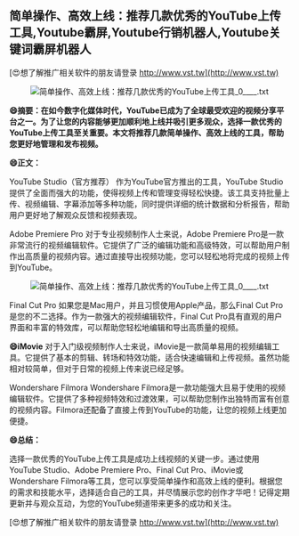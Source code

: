 ## **简单操作、高效上线：推荐几款优秀的YouTube上传工具,Youtube霸屏,Youtube行销机器人,Youtube关键词霸屏机器人**

[😍想了解推广相关软件的朋友请登录 http://www.vst.tw](http://www.vst.tw)

 <center><img src="https://vst.tw/MP4/tuiguang/png/0.png" alt="简单操作、高效上线：推荐几款优秀的YouTube上传工具_0____.txt"></center>

**😄摘要：在如今数字化媒体时代，YouTube已成为了全球最受欢迎的视频分享平台之一。为了让您的内容能够更加顺利地上线并吸引更多观众，选择一款优秀的YouTube上传工具至关重要。本文将推荐几款简单操作、高效上线的工具，帮助您更好地管理和发布视频。**

**😄正文：**

YouTube Studio（官方推荐）
作为YouTube官方推出的工具，YouTube Studio提供了全面而强大的功能，使得视频上传和管理变得轻松快捷。该工具支持批量上传、视频编辑、字幕添加等多种功能，同时提供详细的统计数据和分析报告，帮助用户更好地了解观众反馈和视频表现。

Adobe Premiere Pro
对于专业视频制作人士来说，Adobe Premiere Pro是一款非常流行的视频编辑软件。它提供了广泛的编辑功能和高级特效，可以帮助用户制作出高质量的视频内容。通过直接导出视频功能，您可以轻松地将完成的视频上传到YouTube。

 <center><img src="https://vst.tw/MP4/tuiguang/png/4.png" alt="简单操作、高效上线：推荐几款优秀的YouTube上传工具_0____.txt"></center>

Final Cut Pro
如果您是Mac用户，并且习惯使用Apple产品，那么Final Cut Pro是您的不二选择。作为一款强大的视频编辑软件，Final Cut Pro具有直观的用户界面和丰富的特效库，可以帮助您轻松地编辑和导出高质量的视频。

**😄iMovie**
对于入门级视频制作人士来说，iMovie是一款简单易用的视频编辑工具。它提供了基本的剪辑、转场和特效功能，适合快速编辑和上传视频。虽然功能相对较简单，但对于日常的视频上传来说已经足够。

Wondershare Filmora
Wondershare Filmora是一款功能强大且易于使用的视频编辑软件。它提供了多种视频特效和过渡效果，可以帮助您制作出独特而富有创意的视频内容。Filmora还配备了直接上传到YouTube的功能，让您的视频上线更加便捷。

**😄总结：**

选择一款优秀的YouTube上传工具是成功上线视频的关键一步。通过使用YouTube Studio、Adobe Premiere Pro、Final Cut Pro、iMovie或Wondershare Filmora等工具，您可以享受简单操作和高效上线的便利。根据您的需求和技能水平，选择适合自己的工具，并尽情展示您的创作才华吧！记得定期更新并与观众互动，为您的YouTube频道带来更多的成功和关注。

[😍想了解推广相关软件的朋友请登录 http://www.vst.tw](http://www.vst.tw)



